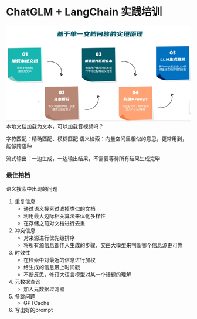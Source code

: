 # ChatGLM + LangChain 实践培训

![Alt text](image.png)
本地文档加载为文本，可以加载音视频吗？

字符匹配：精确匹配、模糊匹配
语义检索：向量空间里相似的意思，更常用到，能够跨语种

流式输出：一边生成，一边输出结果，不需要等待所有结果生成完毕

### 最佳拍档
语义搜索中出现的问题
1. 重复信息
   - 通过语义搜索过滤掉类似的文档
   - 利用最大边际相关算法来优化多样性
   - 在存储之前对文档进行去重
2. 冲突信息
   - 对来源进行优先级排序
   - 将所有源信息都传入生成的步骤，交由大模型来判断哪个信息源更可靠
3. 时效性
   - 在检索中对最近的信息进行加权
   - 给生成的信息带上时间戳
   - 不断反思，修订大语言模型对某一个话题的理解
4. 元数据查询
   - 加入元数据过滤器
5. 多跳问题
   - GPTCache
6. 写出好的prompt
